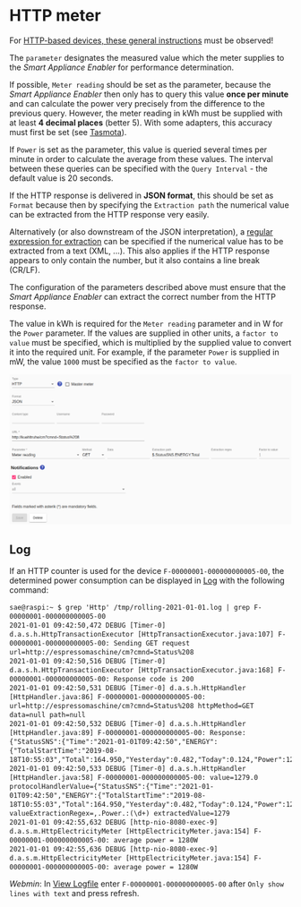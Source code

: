 # HTTP meter

For [HTTP-based devices, these general instructions](Http_EN.md) must be observed!

The `parameter` designates the measured value which the meter supplies to the *Smart Appliance Enabler* for performance determination.

If possible, `Meter reading` should be set as the parameter, because the *Smart Appliance Enabler* then only has to query this value **once per minute** and can calculate the power very precisely from the difference to the previous query. However, the meter reading in kWh must be supplied with at least **4 decimal places** (better 5). With some adapters, this accuracy must first be set (see [Tasmota](Tasmota_EN.md)).

If `Power` is set as the parameter, this value is queried several times per minute in order to calculate the average from these values. The interval between these queries can be specified with the `Query Interval` - the default value is 20 seconds.

If the HTTP response is delivered in **JSON format**, this should be set as `Format` because then by specifying the `Extraction path` the numerical value can be extracted from the HTTP response very easily.

Alternatively (or also downstream of the JSON interpretation), a [regular expression for extraction](ValueExtraction_EN.md) can be specified if the numerical value has to be extracted from a text (XML, ...). This also applies if the HTTP response appears to only contain the number, but it also contains a line break (CR/LF).

The configuration of the parameters described above must ensure that the *Smart Appliance Enabler* can extract the correct number from the HTTP response.

The value in kWh is required for the `Meter reading` parameter and in W for the `Power` parameter. If the values are supplied in other units, a `factor to value` must be specified, which is multiplied by the supplied value to convert it into the required unit. For example, if the parameter `Power` is supplied in mW, the value `1000` must be specified as the `factor to value`.

![HTTP-basierter Zähler](../pics/fe/HttpMeter_EN.png)

## Log
If an HTTP counter is used for the device `F-00000001-000000000005-00`, the determined power consumption can be displayed in [Log](Logging_EN.md) with the following command:

```console
sae@raspi:~ $ grep 'Http' /tmp/rolling-2021-01-01.log | grep F-00000001-000000000005-00
2021-01-01 09:42:50,472 DEBUG [Timer-0] d.a.s.h.HttpTransactionExecutor [HttpTransactionExecutor.java:107] F-00000001-000000000005-00: Sending GET request url=http://espressomaschine/cm?cmnd=Status%208
2021-01-01 09:42:50,516 DEBUG [Timer-0] d.a.s.h.HttpTransactionExecutor [HttpTransactionExecutor.java:168] F-00000001-000000000005-00: Response code is 200
2021-01-01 09:42:50,531 DEBUG [Timer-0] d.a.s.h.HttpHandler [HttpHandler.java:86] F-00000001-000000000005-00: url=http://espressomaschine/cm?cmnd=Status%208 httpMethod=GET data=null path=null
2021-01-01 09:42:50,532 DEBUG [Timer-0] d.a.s.h.HttpHandler [HttpHandler.java:89] F-00000001-000000000005-00: Response: {"StatusSNS":{"Time":"2021-01-01T09:42:50","ENERGY":{"TotalStartTime":"2019-08-18T10:55:03","Total":164.950,"Yesterday":0.482,"Today":0.124,"Power":1279,"ApparentPower":1481,"ReactivePower":747,"Factor":0.86,"Voltage":233,"Current":6.370}}}
2021-01-01 09:42:50,533 DEBUG [Timer-0] d.a.s.h.HttpHandler [HttpHandler.java:58] F-00000001-000000000005-00: value=1279.0 protocolHandlerValue={"StatusSNS":{"Time":"2021-01-01T09:42:50","ENERGY":{"TotalStartTime":"2019-08-18T10:55:03","Total":164.950,"Yesterday":0.482,"Today":0.124,"Power":1279,"ApparentPower":1481,"ReactivePower":747,"Factor":0.86,"Voltage":233,"Current":6.370}}} valueExtractionRegex=,.Power.:(\d+) extractedValue=1279
2021-01-01 09:42:55,632 DEBUG [http-nio-8080-exec-9] d.a.s.m.HttpElectricityMeter [HttpElectricityMeter.java:154] F-00000001-000000000005-00: average power = 1280W
2021-01-01 09:42:55,636 DEBUG [http-nio-8080-exec-9] d.a.s.m.HttpElectricityMeter [HttpElectricityMeter.java:154] F-00000001-000000000005-00: average power = 1280W
```

*Webmin*: In [View Logfile](Logging_EN.md#user-content-webmin-logs) enter `F-00000001-000000000005-00` after `Only show lines with text` and press refresh.

